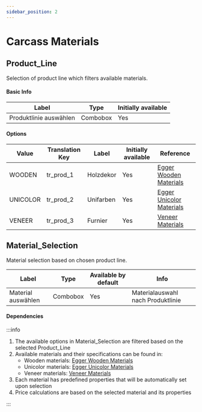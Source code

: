 ```yaml
---
sidebar_position: 2
---
```


# Carcass Materials

## Product_Line

Selection of product line which filters available materials.

#### Basic Info

| Label                          | Type     | Initially available | 
|-------------------------------|----------|---------------------|
| Produktlinie auswählen        | Combobox | Yes                |

#### Options

| Value      | Translation Key | Label            | Initially available | Reference |
|------------|----------------|------------------|---------------------|-----------|
| WOODEN     | tr_prod_1      | Holzdekor        | Yes                | [Egger Wooden Materials](/materials/egger/wooden) |
| UNICOLOR   | tr_prod_2      | Unifarben        | Yes                | [Egger Unicolor Materials](/materials/egger/uni) |
| VENEER     | tr_prod_3      | Furnier          | Yes                | [Veneer Materials](/materials/veneer) |


## Material_Selection

Material selection based on chosen product line.

| Label                         | Type     | Available by default | Info                    |
|------------------------------|----------|---------------------|-------------------------|
| Material auswählen           | Combobox | Yes                | Materialauswahl nach Produktlinie |

#### Dependencies
:::info

1. The available options in Material_Selection are filtered based on the selected Product_Line
2. Available materials and their specifications can be found in:
   - Wooden materials: [Egger Wooden Materials](/materials/egger/wooden)
   - Unicolor materials: [Egger Unicolor Materials](/materials/egger/uni)
   - Veneer materials: [Veneer Materials](/materials/veneer)
3. Each material has predefined properties that will be automatically set upon selection
4. Price calculations are based on the selected material and its properties

:::
